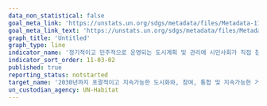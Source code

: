 ```yaml
---
data_non_statistical: false
goal_meta_link: 'https://unstats.un.org/sdgs/metadata/files/Metadata-11-03-02.pdf'
goal_meta_link_text: 'https://unstats.un.org/sdgs/metadata/files/Metadata-11-03-02.pdf'
graph_title: 'Untitled'
graph_type: line
indicator_name: '정기적이고 민주적으로 운영되는 도시계획 및 관리에 시민사회가 직접 참여하는 구조를 갖추고 있는 도시의 비율'
indicator_sort_order: 11-03-02
published: true
reporting_status: notstarted
target_name: '2030년까지 포괄적이고 지속가능한 도시화와, 참여, 통합 및 지속가능한 거주지 계획 및 관리 역량 강화'
un_custodian_agency: UN-Habitat
---
```

